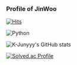 ### Profile of JinWoo

[![Hits](https://hits.seeyoufarm.com/api/count/incr/badge.svg?url=https%3A%2F%2Fgithub.com%2FJW12450&count_bg=%23202D7E&title_bg=%23683494&icon=&icon_color=%2318437C&title=hits&edge_flat=false)](https://hits.seeyoufarm.com)


![Python](https://img.shields.io/badge/Python-3776AB.svg?style=for-the-badge&logo=Python&logoColor=3776AB)

![K-Junyyy's GitHub stats](https://github-readme-stats.vercel.app/api?username=JW12450&show_icons=true&theme=tokyonight) 


[![Solved.ac Profile](http://mazassumnida.wtf/api/generate_badge?boj=rw2006)](https://solved.ac/rw2006)



<!--
**JW12450/JW12450** is a ✨ _special_ ✨ repository because its `README.md` (this file) appears on your GitHub profile.
![Top Langs](https://github-readme-stats.vercel.app/api/top-langs/?username=JW12450&layout=Demo&theme=dark)
Here are some ideas to get you started:

- 🔭 I’m currently working on ...
- 🌱 I’m currently learning ...
- 👯 I’m looking to collaborate on ...
- 🤔 I’m looking for help with ...
- 💬 Ask me about ...
- 📫 How to reach me: ...
- 😄 Pronouns: ...
- ⚡ Fun fact: ...
-->
